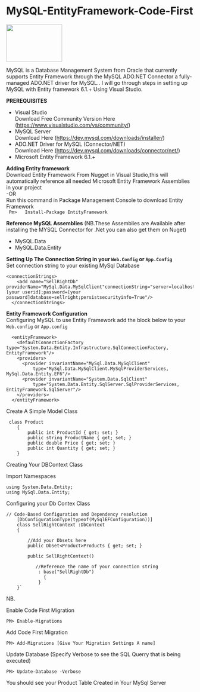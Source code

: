# MySQL-EntityFramework-Code-First
<img src="https://www.mysql.com/common/logos/logo-mysql-170x115.png" height="100" width="150"/>

MySQL is a Database Management System from Oracle that currently supports Entity Framework through the MySQL ADO.NET Connector a fully-managed ADO.NET driver for MySQL.. I will go through steps in setting up MySQL with Entity framework 6.1.+ Using Visual Studio.

**PREREQUISITES**
- Visual Studio<br/>
  Download Free Community Version Here (https://www.visualstudio.com/vs/community/)
- MySQL Server<br/>
  Download Here (https://dev.mysql.com/downloads/installer/)
- ADO.NET Driver for MySQL (Connector/NET)	
  Download Here (https://dev.mysql.com/downloads/connector/net/)
- Microsoft Entity Framework 6.1.+

**Adding Entity framework** 
</br>
Download Entity Framework From Nugget in Visual Studio,this will automatically reference all needed Microsoft Entity Framework Assemblies in your project
</br>
                             -OR
    </br>
Run this command in Package Management Console to download Entity Framework 
</br>
` Pm>   Install-Package EntityFramework`

**Reference MySQL Assemblies** (NB.These Assemblies are Available after installing the MYSQL Connector for .Net you can also get them on Nuget)
- MySQL.Data
- MySQL.Data.Entity


**Setting Up The Connection String in your `Web.Config` or `App.Config`** </br>
Set connection string to your existing MySql Database
```
<connectionStrings>
    <add name="SellRightDb" providerName="MySql.Data.MySqlClient"connectionString="server=localhost;userid=[your userid];password=[your password]database=sellright;persistsecurityinfo=True"/>
  </connectionStrings>
```

**Entity Framework Configuration**
<br>
Configuring MySQL to use Entity Framework add the block below to your `Web.config` or `App.config`
```
  <entityFramework>
    <defaultConnectionFactory type="System.Data.Entity.Infrastructure.SqlConnectionFactory, EntityFramework"/>
    <providers>
      <provider invariantName="MySql.Data.MySqlClient"
          type="MySql.Data.MySqlClient.MySqlProviderServices, MySql.Data.Entity.EF6"/>
      <provider invariantName="System.Data.SqlClient"
          type="System.Data.Entity.SqlServer.SqlProviderServices, EntityFramework.SqlServer"/>
    </providers>
  </entityFramework>
```

Create A Simple Model Class
```
 class Product
    {
        public int ProductId { get; set; }
        public string ProductName { get; set; }
        public double Price { get; set; }
        public int Quantity { get; set; }
    }
```


Creating Your DBContext Class

Import Namespaces
```
using System.Data.Entity;
using MySql.Data.Entity;
```
Configuring your Db Contex Class
```
// Code-Based Configuration and Dependency resolution
    [DbConfigurationType(typeof(MySqlEFConfiguration))]
    class SellRightContext :DbContext
    {
      
        //Add your Dbsets here
        public DbSet<Product>Products { get; set; }

        public SellRightContext()
              
           //Reference the name of your connection string
            : base("SellRightDb")
              {
            }
    }`
```

NB.

Enable Code First Migration
```
PM> Enable-Migrations
```

Add Code First Migration
```
PM> Add-Migrations [Give Your Migration Settings A name]
```

Update Database (Specify Verbose to see the SQL Querry that is being executed)
```
PM> Update-Database -Verbose
```

You should see your Product Table Created in Your MySql Server
